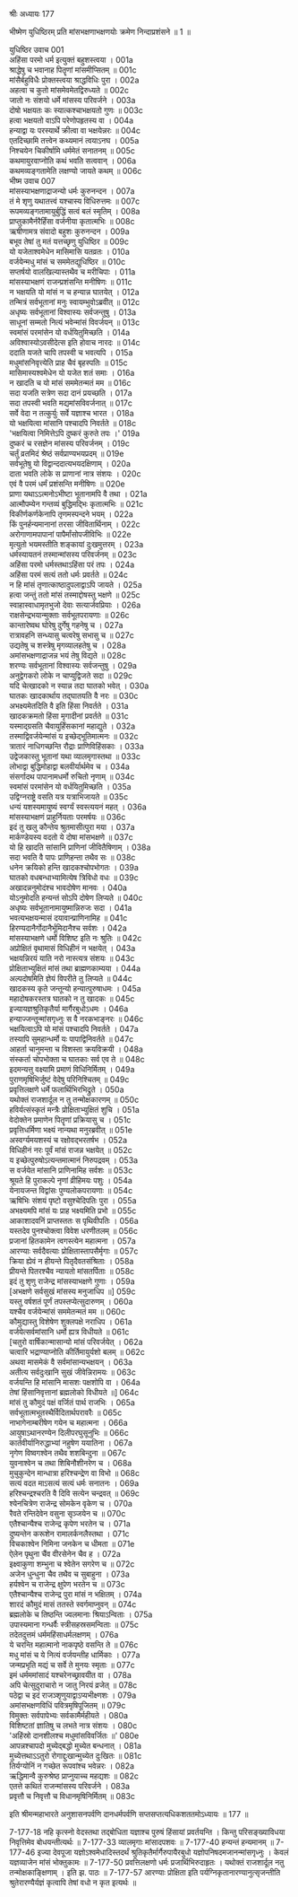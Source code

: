 श्रीः
अध्यायः 177

भीष्मेण युधिष्ठिरम् प्रति मांसभक्षणाभक्षणयोः क्रमेण निन्दाप्रशंसने ॥ 1 ॥

युधिष्ठिर उवाच 	001  
अहिंसा परमो धर्म इत्युक्तं बहुशस्त्वया ।	001a  
श्राद्धेषु च भवानाह पितॄणां मांसमीप्सितम् ॥	001c  
मांसैर्बहुविधैः प्रोक्तस्त्वया श्राद्धविधिः पुरा ।	002a  
अहत्वा च कुतो मांसमेवमेतद्विरुध्यते ॥	002c  
जातो नः संशयो धर्मे मांसस्य परिवर्जने ।	003a  
दोषो भक्षयतः कः स्यात्कश्चाभक्षयतो गुणः ॥	003c  
हत्वा भक्षयतो वाऽपि परेणोपहृतस्य वा ।	004a  
हन्याद्वा यः परस्यार्थे क्रीत्वा वा भक्षयेन्नरः ॥	004c  
एतदिच्छामि तत्त्वेन कथ्यमानं त्वयाऽनघ ।	005a  
निश्चयेन चिकीर्षामि धर्ममेतं सनातनम् ॥	005c  
कथमायुरवाप्नोति कथं भवति सत्ववान् ।	006a  
कथमव्यङ्गतामेति लक्षण्यो जायते कथम् ॥	006c  
भीष्म उवाच 	007  
मांसस्याभक्षणाद्राजन्यो धर्मः कुरुनन्दन ।	007a  
तं मे शृणु यथातत्त्वं यश्चास्य विधिरुत्तमः ॥	007c  
रूपमव्यङ्गतामायुर्बुद्धिं सत्वं बलं स्मृतिम् ।	008a  
प्राप्तुकामैर्नरैर्हिंसा वर्जनीया कृतात्मभिः ॥	008c  
ऋषीणामत्र संवादो बहुशः कुरुनन्दन ।	009a  
बभूव तेषां तु मतं यत्तच्छृणु युधिष्ठिर ॥	009c  
यो यजेताश्वमेधेन मासिमासि यतव्रतः ।	010a  
वर्जयेन्मधु मांसं च सममेतद्युधिष्ठिर ॥	010c  
सप्तर्षयो वालखिल्यास्तथैव च मरीचिपाः ।	011a  
मांसस्याभक्षणं राजन्प्रशंसन्ति मनीषिणः ॥	011c  
न भक्षयति यो मांसं न च हन्यान्न घातयेत् ।	012a  
तन्मित्रं सर्वभूतानां मनुः स्वायम्भुवोऽब्रवीत् ॥	012c  
अधृष्यः सर्वभूतानां विश्वास्यः सर्वजन्तुषु ।	013a  
साधूनां सम्मतो नित्यं भवेन्मांसं विवर्जयन् ॥	013c  
स्वमांसं परमांसेन यो वर्धयितुमिच्छति ।	014a  
अविश्वास्योऽवसीदेत्स इति होवाच नारदः ॥	014c  
ददाति यजते चापि तपस्वी च भवत्यपि ।	015a  
मधुमांसनिवृत्त्येति प्राह चैवं बृहस्पतिः ॥	015c  
मासिमास्यश्वमेधेन यो यजेत शतं समाः ।	016a  
न खादति च यो मांसं सममेतन्मतं मम ॥	016c  
सदा यजति सत्रेण सदा दानं प्रयच्छति ।	017a  
सदा तपस्वी भवति मद्यमांसविवर्जनात् ॥	017c  
सर्वे वेदा न तत्कुर्युः सर्वे यज्ञाश्च भारत ।	018a  
यो भक्षयित्वा मांसानि पश्चादपि निवर्तते ॥	018c  
'भक्षयित्वा निमित्तेऽपि दुष्करं कुरुते तपः ।'	019a  
दुष्करं च रसज्ञेन मांसस्य परिवर्जनम् ।	019c  
चर्तुं व्रतमिदं श्रेष्ठं सर्वप्राण्यभयप्रदम् ॥	019e  
सर्वभूतेषु यो विद्वान्ददात्यभयदक्षिणाम् ।	020a  
दाता भवति लोके स प्राणानां नात्र संशयः ।	020c  
एवं वै परमं धर्मं प्रशंसन्ति मनीषिणः ॥	020e  
प्राणा यथाऽऽत्मनोऽभीष्टा भूतानामपि वै तथा ।	021a  
आत्मौपम्येन गन्तव्यं बुद्धिमद्भिः कृतात्मभिः ॥	021c  
विकीर्णकर्णकेनापि तृणमस्पन्दने भयम् ।	022a  
किं पुनर्हन्यमानानां तरसा जीवितार्थिनाम् ।	022c  
अरोगाणामपापानां पापैर्मांसोपजीविभिः ॥	022e  
मृत्युतो भयमस्तीति शङ्कायां दुःखमुत्तरम् ।	023a  
धर्मस्यायतनं तस्मान्मांसस्य परिवर्जनम् ॥	023c  
अहिंसा परमो धर्मस्तथाऽहिंसा परं तपः ।	024a  
अहिंसा परमं सत्यं ततो धर्मः प्रवर्तते ॥	024c  
न हि मांसं तृणात्काष्ठादुपलाद्वाऽपि जायते ।	025a  
हत्वा जन्तुं ततो मांसं तस्माद्दोषस्तु भक्षणे ॥	025c  
स्वाहास्वाधामृतभुजो देवाः सत्यार्जवप्रियाः ।	026a  
राक्षसेन्द्रभयान्मुक्ताः सर्वभूतपरायणाः ॥	026c  
कान्तारेष्वथ घोरेषु दुर्गेषु गहनेषु च ।	027a  
रात्रावहनि सन्ध्यासु चत्वरेषु सभासु च ॥	027c  
उद्यतेषु च शस्त्रेषु मृगव्यालहतेषु च ।	028a  
अमांसभक्षणाद्राजन्न भयं तेषु विद्यते ॥	028c  
शरण्यः सर्वभूतानां विश्वास्यः सर्वजन्तुषु ।	029a  
अनुद्वेगकरो लोके न चाप्युद्विजते सदा ॥	029c  
यदि चेत्खादको न स्यान्न तदा घातको भवेत् ।	030a  
घातकः खादकार्थाय तद्घातयति वै नरः ॥	030c  
अभक्ष्यमेतदिति वै इति हिंसा निवर्तते ।	031a  
खादकक्रमतो हिंसा मृगादीनां प्रवर्तते ॥	031c  
यस्माद्ग्रसति चैवायुर्हिंसकानां महाद्युते ।	032a  
तस्माद्विवर्जयेन्मांसं य इच्छेद्भूतिमात्मनः ॥	032c  
त्रातारं नाधिगच्छन्ति रौद्राः प्राणिविहिंसकाः ।	033a  
उद्वेजकास्तु भूतानां यथा व्यालमृगास्तथा ॥	033c  
लोभाद्वा बुद्धिमोहाद्वा बलवीर्यार्थमेव च ।	034a  
संसर्गादथ पापानामधर्मो रुचितो नृणाम् ॥	034c  
स्वमांसं परमांसेन यो वर्धयितुमिच्छति ।	035a  
उद्विग्नराष्ट्रे वसति यत्र यत्राभिजायते ॥	035c  
धन्यं यशस्यमायुष्यं स्वर्ग्यं स्वस्त्ययनं महत् ।	036a  
मांसस्याभक्षणं प्राहुर्नियताः परमर्षयः ॥	036c  
इदं तु खलु कौन्तेय श्रुतमासीत्पुरा मया ।	037a  
मार्कण्डेयस्य वदतो ये दोषा मांसभक्षणे ॥	037c  
यो हि खादति सांसानि प्राणिनां जीवितैषिणाम् ।	038a  
सदा भवति वै पापः प्राणिहन्ता तथैव सः ॥	038c  
धनेन क्रयिको हन्ति खादकश्चोपभोगतः ।	039a  
घातको वधबन्धाभ्यामित्येष त्रिविधो वधः ॥	039c  
अखादन्ननुमोदंश्च भावदोषेण मानवः ।	040a  
योऽनुमोदति हन्यन्तं सोऽपि दोषेण लिप्यते ॥	040c  
अधृष्यः सर्वभूतानामायुष्मान्निरुजः सदा ।	041a  
भवत्यभक्षयन्मासं दयावान्प्राणिनामिह ॥	041c  
हिरण्यदानैर्गोदानैर्भूमिदानैश्च सर्वशः ।	042a  
मांसस्याभक्षणे धर्मो विशिष्ट इति नः श्रुतिः ॥	042c  
अप्रोक्षितं वृथामासं विधिहीनं न भक्षयेत् ।	043a  
भक्षयन्निरयं याति नरो नास्त्यत्र संशयः ॥	043c  
प्रोक्षिताभ्युक्षितं मांसं तथा ब्राह्मणकाम्यया ।	044a  
अल्पदोषमिति ज्ञेयं विपरीते तु लिप्यते ॥	044c  
खादकस्य कृते जन्तून्यो हन्यात्पुरुषाधमः ।	045a  
महादोषकरस्तत्र घातको न तु खादकः ॥	045c  
इज्यायज्ञश्रुतिकृतैर्या मार्गैरबुधोऽधमः ।	046a  
हन्याज्जन्तून्मांसगृध्नुः स वै नरकभाङ्नरः ॥	046c  
भक्षयित्वाऽपि यो मांसं पश्चादपि निवर्तते ।	047a  
तस्यापि सुमहान्धर्मो यः पापाद्विनिवर्तते ॥	047c  
आहर्ता चानुमन्ता च विशस्ता क्रयविक्रयी ।	048a  
संस्कर्ता चोपभोक्ता च घातकाः सर्व एव ते ॥	048c  
इदमन्यत्तु वक्ष्यामि प्रमाणं विधिनिर्मितम् ।	049a  
पुराणमृषिभिर्जुष्टं वेदेषु परिनिश्चितम् ॥	049c  
प्रवृत्तिलक्षणे धर्मे फलार्थिभिरभिद्रुते ।	050a  
यथोक्तं राजशार्दूल न तु तन्मोक्षकारणम् ॥	050c  
हविर्यत्संस्कृतं मन्त्रैः प्रोक्षिताभ्युक्षितं शुचि ।	051a  
वेदोक्तेन प्रमाणेन पितॄणां प्रक्रियासु च ।	051c  
प्रवृत्तिधर्मिणा भक्ष्यं नान्यथा मनुरब्रवीत् ॥	051e  
अस्वर्ग्यमयशस्यं च रक्षोवद्भरतर्षभ ।	052a  
विधिहीनं नरः पूर्वं मांसं राजन्न भक्षयेत् ॥	052c  
य इच्छेत्पुरुषोऽत्यन्तमात्मानं निरुपद्रवम् ।	053a  
स वर्जयेत मांसानि प्राणिनामिह सर्वशः ॥	053c  
श्रूयते हि पुराकल्पे नृणां व्रीहिमयः पशुः ।	054a  
येनायजन्त विद्वांसः पुण्यलोकपरायणाः ॥	054c  
ऋषिभिः संशयं पृष्टो वसुश्चेदिपतिः पुरा ।	055a  
अभक्ष्यमपि मांसं यः प्राह भक्ष्यमिति प्रभो ॥	055c  
आकाशादवनिं प्राप्तस्ततः स पृथिवीपतिः ।	056a  
यस्तदेव पुनश्चोक्त्वा विवेश धरणीतलम् ॥	056c  
प्रजानां हितकामेन त्वगस्त्येन महात्मना ।	057a  
आरण्याः सर्वदैवत्याः प्रोक्षितास्तापसैर्मृगाः ॥	057c  
क्रिया ह्येवं न हीयन्ते पितृदैवतसंश्रिताः ।	058a  
प्रीयन्ते पितरश्चैव न्यायतो मांसतर्पिताः ॥	058c  
इदं तु शृणु राजेन्द्र मांसस्याभक्षणे गुणाः ।	059a  
[अभक्षणे सर्वसुखं मांसस्य मनुजाधिप ॥]	059c  
यस्तु वर्षशतं पूर्णं तपस्तप्येत्सुदारुणम् ।	060a  
यश्चैव वर्जयेन्मांसं सममेतन्मतं मम ॥	060c  
कौमुद्यास्तु विशेषेण शुक्लपक्षे नराधिप ।	061a  
वर्जयेत्सर्वमांसानि धर्मो ह्यत्र विधीयते ॥	061c  
[चतुरो वार्षिकान्मासान्यो मांसं परिवर्जयेत् ।	062a  
चत्वारि भद्राण्याप्नोति कीर्तिमायुर्यशो बलम् ॥	062c  
अथवा मासमेकं वै सर्वमांसान्यभक्षयन् ।	063a  
अतीत्य सर्वदुःखानि सुखं जीवेन्निरामयः ॥	063c  
वर्जयन्ति हि मांसानि मासशः पक्षशोपि वा ।	064a  
तेषां हिंसानिवृत्तानां ब्रह्मलोको विधीयते ॥]	064c  
मांसं तु कौमुदं पक्षं वर्जितं पार्थ राजभिः ।	065a  
सर्वभूतात्मभूतस्थैर्विदितार्थपरावरैः ॥	065c  
नाभागेनाम्बरीषेण गयेन च महात्मना ।	066a  
आयुषाऽथानरण्येन दिलीपरघुसूनुभिः ॥	066c  
कार्तवीर्यानिरुद्धाभ्यां नहुषेण ययातिना ।	067a  
नृगेण विष्वगश्वेन तथैव शशबिन्दुना ॥	067c  
युवनाश्वेन च तथा शिबिनौशीनरेण च ।	068a  
मुचुकुन्देन मान्धात्रा हरिश्चन्द्रेण वा विभो ॥	068c  
सत्यं वदत माऽसत्यं सत्यं धर्मः सनातनः ।	069a  
हरिश्चन्द्रश्चरति वै दिवि सत्येन चन्द्रवत् ॥	069c  
श्येनचित्रेण राजेन्द्र सोमकेन वृकेण च ।	070a  
रैवते रन्तिदेवेन वसुना सृञ्जयेन च ॥	070c  
एतैश्चान्यैश्च राजेन्द्र कृपेण भरतेन च ।	071a  
दुष्यन्तेन करूशेन रामालर्कनलैस्तथा ।	071c  
विचकाश्वेन निमिना जनकेन च धीमता ॥	071e  
ऐलेन पृथुना चैंव वीरसेनेन चैव ह ।	072a  
इक्ष्वाकुणा शम्भुना च श्वेतेन सगरेण च ॥	072c  
अजेन धुन्धुना चैव तथैव च सुबाहुना ।	073a  
हर्यश्वेन च राजेन्द्र क्षुपेण भरतेन च ॥	073c  
एतैश्चान्यैश्च राजेन्द्र पुरा मांसं न भक्षितम् ।	074a  
शारदं कौमुदं मासं ततस्ते स्वर्गमाप्नुवन् ॥	074c  
ब्रह्मलोके च तिष्ठन्ति ज्वलमानाः श्रियाऽन्विताः ।	075a  
उपास्यमाना गन्धर्वैः स्त्रीसहस्रसमन्विताः ॥	075c  
तदेतदुत्तमं धर्ममहिंसाधर्मलक्षणम् ।	076a  
ये चरन्ति महात्मानो नाकपृष्ठे वसन्ति ते ॥	076c  
मधु मांसं च ये नित्यं वर्जयन्तीह धार्मिकाः ।	077a  
जन्मप्रभृति मद्यं च सर्वे ते मुनयः स्मृताः ॥	077c  
इमं धर्मममांसादं यश्चरेनच्छ्रावयीत वा ।	078a  
अपि चेत्सुदुराचारो न जातु निरयं व्रजेत् ॥	078c  
पठेद्वा च इदं राजञ्शृणुयाद्वाऽप्यभीक्ष्णशः ।	079a  
अमांसभक्षणविधिं पवित्रमृषिपूजितम् ॥	079c  
विमुक्तः सर्वपापेभ्यः सर्वकामैर्महीयते ।	080a  
विशिष्टतां ज्ञातिषु च लभते नात्र संशयः ।	080c  
'अहिंस्रो दानशीलश्च मधुमांसविवर्जितः ॥'	080e  
आपन्नश्चापदो मुच्येद्बद्धो मुच्येत बन्धनात् ।	081a  
मुच्येत्तथाऽऽतुरो रोगाद्दुःखान्मुच्येत दुःखितः ॥	081c  
तिर्यग्योनिं न गच्छेत रूपवांश्च भवेन्नरः ।	082a  
ऋद्धिमान्वै कुरुश्रेष्ठ प्राप्नुयाच्च महद्यशः ॥	082c  
एतत्ते कथितं राजन्मांसस्य परिवर्जने ।	083a  
प्रवृत्तौ च निवृत्तौ च विधानमृषिनिर्मितम् ॥ 	083c  

इति श्रीमन्महाभारते अनुशासनपर्वणि दानधर्मपर्वणि सप्तसप्तत्यधिकशततमोऽध्यायः ॥ 177 ॥

7-177-18 नहि कृत्स्नो वेदस्तथा तद्बोधिता यज्ञाश्च पुरुषं हिंसायां प्रवर्तयन्ति । किन्तु परिसङ्ख्याविधया निवृत्तिमेव बोधयन्तीत्यर्थः ॥ 7-177-33 व्यालमृगाः मांसादपशवः ॥ 7-177-40 हन्यन्तं हन्यमानम् ॥ 7-177-46 इज्या देवपूजा यज्ञोऽश्वमेधादिस्तदर्थं श्रुतिकृतैर्मार्गैरुपायैरबुधो यज्ञोपनिषदमजानन्मांसगृध्नुः । केवलं यज्ञव्याजेन मांसं भोक्तुकामः ॥ 7-177-50 प्रवत्तिलक्षणो धर्मः प्रजार्थिभिरुदाहृतः । यथोक्तं राजशार्दूल नतु तन्मोक्षकाङ्क्षिणाम् । इति झ. पाठः ॥ 7-177-57 आरण्याः प्रोक्षिता इति पर्यग्निकृतानारण्यानुत्सृजन्तीति श्रुतेरारण्यैर्यज्ञं कृत्वापि तेषां वधो न कृत इत्यर्थः ॥
